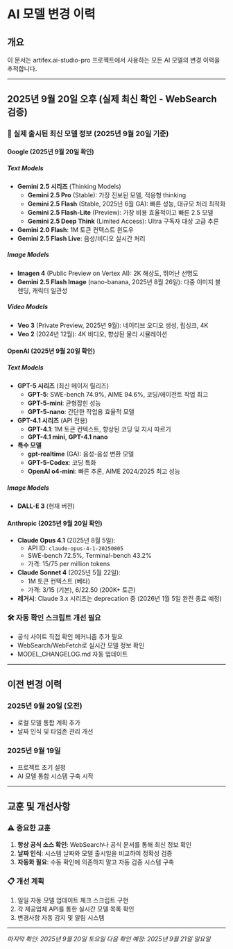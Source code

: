 # AI 모델 변경 이력

## 개요
이 문서는 artifex.ai-studio-pro 프로젝트에서 사용하는 모든 AI 모델의 변경 이력을 추적합니다.

---

## 2025년 9월 20일 오후 (실제 최신 확인 - WebSearch 검증)

### 🎯 실제 출시된 최신 모델 정보 (2025년 9월 20일 기준)

#### Google (2025년 9월 20일 확인)
##### Text Models
- **Gemini 2.5 시리즈** (Thinking Models)
  - **Gemini 2.5 Pro** (Stable): 가장 진보된 모델, 적응형 thinking
  - **Gemini 2.5 Flash** (Stable, 2025년 6월 GA): 빠른 성능, 대규모 처리 최적화
  - **Gemini 2.5 Flash-Lite** (Preview): 가장 비용 효율적이고 빠른 2.5 모델
  - **Gemini 2.5 Deep Think** (Limited Access): Ultra 구독자 대상 고급 추론
- **Gemini 2.0 Flash**: 1M 토큰 컨텍스트 윈도우
- **Gemini 2.5 Flash Live**: 음성/비디오 실시간 처리

##### Image Models  
- **Imagen 4** (Public Preview on Vertex AI): 2K 해상도, 뛰어난 선명도
- **Gemini 2.5 Flash Image** (nano-banana, 2025년 8월 26일): 다중 이미지 블렌딩, 캐릭터 일관성

##### Video Models
- **Veo 3** (Private Preview, 2025년 9월): 네이티브 오디오 생성, 립싱크, 4K
- **Veo 2** (2024년 12월): 4K 비디오, 향상된 물리 시뮬레이션

#### OpenAI (2025년 9월 20일 확인)
##### Text Models
- **GPT-5 시리즈** (최신 메이저 릴리즈)
  - **GPT-5**: SWE-bench 74.9%, AIME 94.6%, 코딩/에이전트 작업 최고
  - **GPT-5-mini**: 균형잡힌 성능
  - **GPT-5-nano**: 간단한 작업용 효율적 모델
- **GPT-4.1 시리즈** (API 전용)
  - **GPT-4.1**: 1M 토큰 컨텍스트, 향상된 코딩 및 지시 따르기
  - **GPT-4.1 mini**, **GPT-4.1 nano**
- **특수 모델**
  - **gpt-realtime** (GA): 음성-음성 변환 모델
  - **GPT-5-Codex**: 코딩 특화
  - **OpenAI o4-mini**: 빠른 추론, AIME 2024/2025 최고 성능

##### Image Models
- **DALL-E 3** (현재 버전)

#### Anthropic (2025년 9월 20일 확인)
- **Claude Opus 4.1** (2025년 8월 5일): 
  - API ID: `claude-opus-4-1-20250805`
  - SWE-bench 72.5%, Terminal-bench 43.2%
  - 가격: $15/$75 per million tokens
- **Claude Sonnet 4** (2025년 5월 22일):
  - 1M 토큰 컨텍스트 (베타)
  - 가격: $3/$15 (기본), $6/$22.50 (200K+ 토큰)
- **레거시**: Claude 3.x 시리즈는 deprecation 중 (2026년 1월 5일 완전 종료 예정)

### 🛠️ 자동 확인 스크립트 개선 필요
- 공식 사이트 직접 확인 메커니즘 추가 필요
- WebSearch/WebFetch로 실시간 모델 정보 확인
- MODEL_CHANGELOG.md 자동 업데이트

---

## 이전 변경 이력

### 2025년 9월 20일 (오전)
- 로컬 모델 통합 계획 추가
- 날짜 인식 및 타임존 관리 개선

### 2025년 9월 19일
- 프로젝트 초기 설정
- AI 모델 통합 시스템 구축 시작

---

## 교훈 및 개선사항

### ⚠️ 중요한 교훈
1. **항상 공식 소스 확인**: WebSearch나 공식 문서를 통해 최신 정보 확인
2. **날짜 인식**: 시스템 날짜와 모델 출시일을 비교하여 정확성 검증
3. **자동화 필요**: 수동 확인에 의존하지 말고 자동 검증 시스템 구축

### 📋 개선 계획
1. 일일 자동 모델 업데이트 체크 스크립트 구현
2. 각 제공업체 API를 통한 실시간 모델 목록 확인
3. 변경사항 자동 감지 및 알림 시스템

---

*마지막 확인: 2025년 9월 20일 토요일*
*다음 확인 예정: 2025년 9월 21일 일요일*